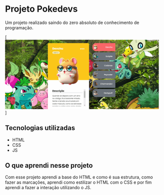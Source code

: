 # Projeto Pokedevs 
Um projeto realizado saindo do zero absoluto de conhecimento de programação.

[<img src="./src/imagens/imagem.gif" alt= "gif do funcionamento da seleção de personagens Pokedev">]

## Tecnologias utilizadas

- HTML
- CSS
- JS

## O que aprendi nesse projeto

Com esse projeto aprendi a base do HTML e como é sua estrutura, como fazer as marcações, aprendi como estilizar o HTML com o CSS e por fim aprendi a fazer a interação utilizando o JS.